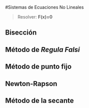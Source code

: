 #Sistemas de Ecuaciones No Lineales

>  Resolver:  __**F(x)=0**__

## Bisección

## Método de *Regula Falsi*

## Método de punto fijo


## Newton-Rapson

## Método de la secante
